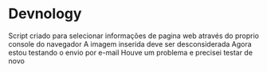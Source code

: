 # Devnology
Script criado para selecionar informações de pagina web através do proprio console do navegador
 A imagem inserida deve ser desconsiderada
Agora estou testando o envio por e-mail
Houve um problema e precisei testar de novo
